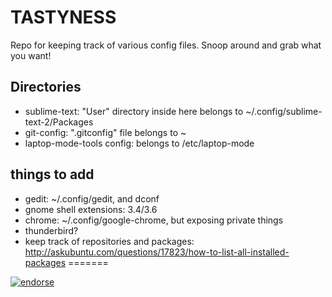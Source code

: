 # TASTYNESS
Repo for keeping track of various config files.
Snoop around and grab what you want!

## Directories

* sublime-text: "User" directory inside here belongs to ~/.config/sublime-text-2/Packages
* git-config: ".gitconfig" file belongs to ~
* laptop-mode-tools config: belongs to /etc/laptop-mode

## things to add

* gedit: ~/.config/gedit, and dconf
* gnome shell extensions: 3.4/3.6
* chrome: ~/.config/google-chrome, but exposing private things
* thunderbird?
* keep track of repositories and packages: http://askubuntu.com/questions/17823/how-to-list-all-installed-packages
=======

[![endorse](http://api.coderwall.com/viccuad/endorsecount.png)](http://coderwall.com/viccuad)


